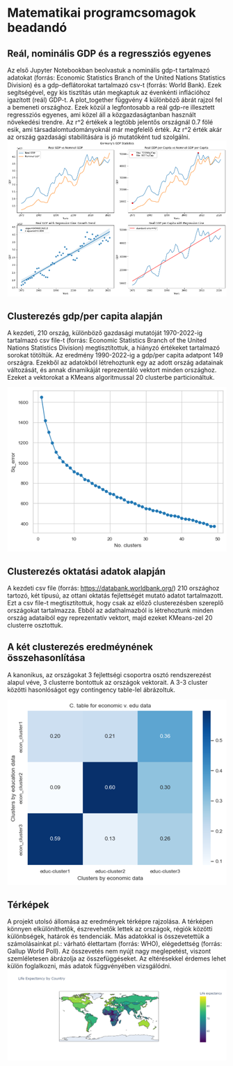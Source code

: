 # Matematikai programcsomagok beadandó
## Reál, nominális GDP és a regressziós egyenes
Az első Jupyter Notebookban beolvastuk a nominális gdp-t tartalmazó adatokat (forrás: Economic Statistics Branch of the United Nations Statistics Division) és a gdp-deflátorokat tartalmazó csv-t (forrás: World Bank). Ezek segítségével, egy kis tisztítás után megkaptuk az évenkénti inflációhoz igazított (reál) GDP-t. A plot_together függvény 4 különböző ábrát rajzol fel a bemeneti országhoz. Ezek közül a legfontosabb a reál gdp-re illesztett regressziós egyenes, ami közel áll a közgazdaságtanban használt növekedési trendre. Az r^2 értékek a legtöbb jelentős országnál 0.7 fölé esik, ami társadalomtudományoknál már megfelelő érték. Az r^2 érték akár az ország gazdasági stabilitására is jó mutatóként tud szolgálni.
![alt text](https://github.com/Geri1126/beadando/blob/main/kepek/Germany.png?raw=true)

## Clusterezés gdp/per capita alapján
A kezdeti, 210 ország, különböző gazdasági mutatóját 1970-2022-ig tartalmazó csv file-t (forrás: Economic Statistics Branch of the United Nations Statistics Division) megtisztítottuk, a hiányzó értékeket tartalmazó sorokat tötöltük. Az eredmény 1990-2022-ig a gdp/per capita adatpont 149 országra. Ezekből az adatokból létrehoztunk egy az adott ország adatainak változását, és annak dinamikáját reprezentáló vektort minden országhoz. Ezeket a vektorokat a KMeans algoritmussal 20 clusterbe particionáltuk.

![alt_text](https://github.com/Geri1126/beadando/blob/main/kepek/cluster.png?raw=true)

## Clusterezés oktatási adatok alapján
A kezdeti csv file (forrás: https://databank.worldbank.org/) 210 országhoz tartozó, két típusú, az ottani oktatás fejlettségét mutató adatot tartalmazott. Ezt a csv file-t megtisztítottuk, hogy csak az előző clusterezésben szereplő országokat tartalmazza. Ebből az adathalmazból is létrehoztunk minden ország adataiból egy reprezentatív vektort, majd ezeket KMeans-zel 20 clusterre osztottuk. 

## A két clusterezés eredméynének összehasonlítása
A kanonikus, az országokat 3 fejlettségi csoportra osztó rendszerezést alapul véve, 3 clusterre bontottuk az országok vektorait. A 3-3 cluster közötti hasonlóságot egy contingency table-lel ábrázoltuk.

![alt_text](https://github.com/Geri1126/beadando/blob/main/kepek/table.png?raw=true)

## Térképek
A projekt utolsó állomása az eredmények térképre rajzolása. A térképen könnyen elkülöníthetők, észrevehetők lettek az országok, régiók közötti különbségek, határok és tendenciák. Más adatokkal is összevetettük a számolásainkat pl.: várható élettartam (forrás: WHO), elégedettség (forrás: Gallup World Poll). Az összevetés nem nyújt nagy meglepetést, viszont szemléletesen ábrázolja az összefüggéseket. Az eltérésekkel érdemes lehet külön foglalkozni, más adatok függvényében vizsgálódni.
![alt_text](https://github.com/Geri1126/beadando/blob/main/kepek/expectancy.png?raw=true)



